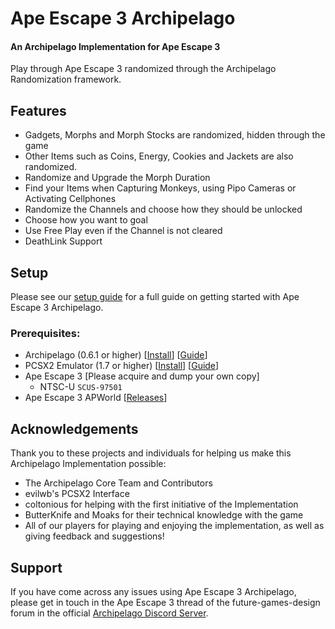 Ape Escape 3 Archipelago
========================
#### An Archipelago Implementation for Ape Escape 3

Play through Ape Escape 3 randomized through the Archipelago Randomization framework.

Features
--------
- Gadgets, Morphs and Morph Stocks are randomized, hidden through the game
- Other Items such as Coins, Energy, Cookies and Jackets are also randomized.
- Randomize and Upgrade the Morph Duration
- Find your Items when Capturing Monkeys, using Pipo Cameras or Activating Cellphones
- Randomize the Channels and choose how they should be unlocked
- Choose how you want to goal
- Use Free Play even if the Channel is not cleared
- DeathLink Support

Setup
-----
Please see our [setup guide](./worlds/ape_escape_3/docs/setup.md) for a full guide on getting started with Ape Escape 3 Archipelago.

### Prerequisites:
- Archipelago (0.6.1 or higher) [[Install](https://github.com/ArchipelagoMW/Archipelago)] [[Guide](https://archipelago.gg/tutorial/Archipelago/setup/en)]
- PCSX2 Emulator (1.7 or higher) [[Install](https://pcsx2.net/downloads)] [[Guide](https://pcsx2.net/docs/category/setup)]
- Ape Escape 3 [Please acquire and dump your own copy]
    - NTSC-U `SCUS-97501`
- Ape Escape 3 APWorld [[Releases](https://github.com/aidanii24/ae3-archipelago/releases)]

Acknowledgements
---
Thank you to these projects and individuals for helping us make this Archipelago Implementation possible:
- The Archipelago Core Team and Contributors
- evilwb's PCSX2 Interface
- coltonious for helping with the first initiative of the Implementation
- ButterKnife and Moaks for their technical knowledge with the game
- All of our players for playing and enjoying the implementation, as well as giving feedback and suggestions!

Support
-------
If you have come across any issues using Ape Escape 3 Archipelago, please get in touch in the Ape Escape 3 thread of the future-games-design forum in the official [Archipelago Discord Server](https://discord.com/channels/731205301247803413/1336332485788831825).